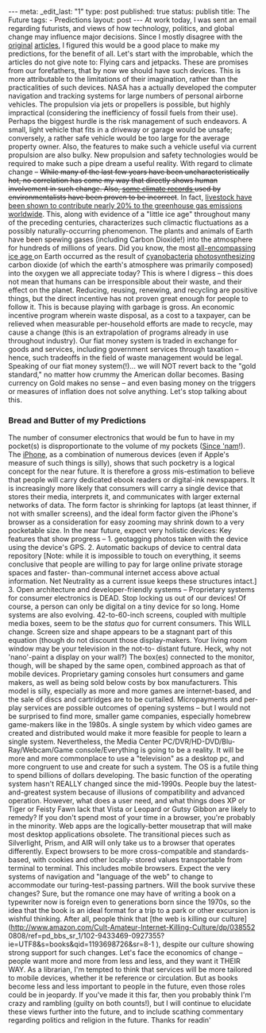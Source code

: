 --- meta: _edit_last: "1" type: post published: true status: publish title: The Future tags: - Predictions layout: post --- At work today, I was sent an email regarding futurists, and views of how technology, politics, and global change may influence major decisions. Since I mostly disagree with the [original](http://www.futurist.com/articles/future-trends/eleven-events-trends-and-developments-that-will-change-your-life/) [articles](http://www.futurist.com/archives/future-trends/the-future-of-reading/), I figured this would be a good place to make my predictions, for the benefit of all. Let's start with the improbable, which the articles do not give note to: Flying cars and jetpacks. These are promises from our forefathers, that by now we should have such devices. This is more attributable to the limitations of their imagination, rather than the practicalities of such devices. NASA has a actually developed the computer navigation and tracking systems for large numbers of personal airborne vehicles. The propulsion via jets or propellers is possible, but highly impractical (considering the inefficiency of fossil fuels from their use). Perhaps the biggest hurdle is the risk management of such endeavors. A small, light vehicle that fits in a driveway or garage would be unsafe; conversely, a rather safe vehicle would be too large for the average property owner. Also, the features to make such a vehicle useful via current propulsion are also bulky. New propulsion and safety technologies would be required to make such a pipe dream a useful reality. With regard to climate change – <del>While many of the last few years have been uncharacteristically hot, no correlation has come my way that directly shows human involvement in such change. Also, [some climate records ](http://liberalslovetaxes.com/environment/nasas-climate-data-corrected-liberals-hypocrisy-not/)used by environmentalists have been proven to be incorrect</del>. In fact, [livestock have been shown to contribute nearly 20% to the greenhouse gas emissions worldwide](http://abcnews.go.com/Technology/GlobalWarming/story?id=2723201). This, along with evidence of a "little ice age" throughout many of the preceding centuries, characterizes such climactic fluctuations as a possibly naturally-occurring phenomenon. The plants and animals of Earth have been spewing gases (including Carbon Dioxide!) into the atmosphere for hundreds of millions of years. Did you know, the most [all-encompassing ice age ](http://en.wikipedia.org/wiki/Cryogenian)on Earth occurred as the result of [cyanobacteria](http://en.wikipedia.org/wiki/Cyanobacteria) [photosynthesizing](http://en.wikipedia.org/wiki/Photosynthesis) carbon dioxide (of which the earth's atmosphere was primarily composed) into the oxygen we all appreciate today? This is where I digress – this does not mean that humans can be irresponsible about their waste, and their effect on the planet. Reducing, reusing, renewing, and recycling are positive things, but the direct incentive has not proven great enough for people to follow it. This is because playing with garbage is gross. An economic incentive program wherein waste disposal, as a cost to a taxpayer, can be relieved when measurable per-household efforts are made to recycle, may cause a change (this is an extrapolation of programs already in use throughout industry). Our fiat money system is traded in exchange for goods and services, including government services through taxation – hence, such tradeoffs in the field of waste management would be legal. Speaking of our fiat money system(!)... we will NOT revert back to the "gold standard," no matter how crummy the American dollar becomes. Basing currency on Gold makes no sense – and even basing money on the triggers or measures of inflation does not solve anything. Let's stop talking about this. 

### Bread and Butter of my Predictions

The number of consumer electronics that would be fun to have in my pocket(s)
is disproportionate to the volume of my pockets ([Since
'nam](http://www.imdb.com/title/tt0829482/quotes)!). The
[iPhone](http://www.apple.com/iphone/), as a combination of numerous devices
(even if Apple's measure of such things is silly), shows that such pocketry is
a logical concept for the near future. It is therefore a gross mis-estimation
to believe that people will carry dedicated ebook readers or digital-ink
newspapers. It is increasingly more likely that consumers will carry a single
device that stores their media, interprets it, and communicates with larger
external networks of data. The form factor is shrinking for laptops (at least
thinner, if not with smaller screens), and the ideal form factor given the
iPhone's browser as a consideration for easy zooming may shrink down to a very
pocketable size. In the near future, expect very holistic devices: Key
features that show progress – 1. geotagging photos taken with the device using
the device's GPS. 2. Automatic backups of device to central data repository
[Note: while it is impossible to touch on everything, it seems conclusive that
people are willing to pay for large online private storage spaces and faster-
than-communal internet access above actual information. Net Neutrality as a
current issue keeps these structures intact.] 3. Open architecture and
developer-friendly systems – Proprietary systems for consumer electronics is
DEAD. Stop locking us out of our devices! Of course, a person can only be
digital on a tiny device for so long. Home systems are also evolving.
42-to-60-inch screens, coupled with multiple media boxes, seem to be the
_status quo_ for current consumers. This WILL change. Screen size and shape
appears to be a stagnant part of this equation (though do not discount those
display-makers. Your living room window may be your television in the not-to-
distant future. Heck, why not 'nano'-paint a display on your wall?) The
box(es) connected to the monitor, though, will be shaped by the same open,
combined approach as that of mobile devices. Proprietary gaming consoles hurt
consumers and game makers, as well as being sold below costs by box
manufacturers. This model is silly, especially as more and more games are
internet-based, and the sale of discs and cartridges are to be curtailed.
Micropayments and per-play services are possible outcomes of opening systems –
but I would not be surprised to find more, smaller game companies, especially
homebrew game-makers like in the 1980s. A single system by which video games
are created and distributed would make it more feasible for people to learn a
single system. Nevertheless, the Media Center PC/DVR/HD-DVD/Blu-
Ray/Webcam/Game console/Everything is going to be a reality. It will be more
and more commonplace to use a "television" as a desktop pc, and more congruent
to use and create for such a system. The OS is a futile thing to spend
billions of dollars developing. The basic function of the operating system
hasn't REALLY changed since the mid-1990s. People buy the latest-and-greatest
system because of illusions of compatibility and advanced operation. However,
what does a user need, and what things does XP or Tiger or Feisty Fawn lack
that Vista or Leopard or Gutsy Gibbon are likely to remedy? If you don't spend
most of your time in a browser, you're probably in the minority. Web apps are
the logically-better mousetrap that will make most desktop applications
obsolete. The transitional pieces such as Silverlight, Prism, and AIR will
only take us to a browser that operates differently. Expect browsers to be
more cross-compatible and standards-based, with cookies and other locally-
stored values transportable from terminal to terminal. This includes mobile
browsers. Expect the very systems of navigation and "language of the web" to
change to accommodate our turing-test-passing partners. Will the book survive
these changes? Sure, but the romance one may have of writing a book on a
typewriter now is foreign even to generations born since the 1970s, so the
idea that the book is an ideal format for a trip to a park or other excursion
is wishful thinking. After all, people think that [the web is killing our
culture](http://www.amazon.com/Cult-Amateur-Internet-Killing-Culture/dp/038552
0808/ref=pd_bbs_sr_1/102-9433469-0927355?ie=UTF8&s=books&qid=1193698726&sr=8-1
), despite our culture showing strong support for such changes. Let's face the
economics of change – people want more and more from less and less, and they
want it THEIR WAY. As a librarian, I'm tempted to think that services will be
more tailored to mobile devices, whether it be reference or circulation. But
as books become less and less important to people in the future, even those
roles could be in jeopardy. If you've made it this far, then you probably
think I'm crazy and rambling (guilty on both counts!), but I will continue to
elucidate these views further into the future, and to include scathing
commentary regarding politics and religion in the future. Thanks for readin'

